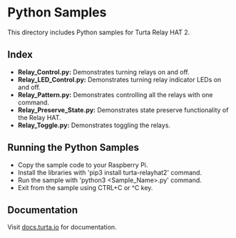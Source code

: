 # Python Samples
This directory includes Python samples for Turta Relay HAT 2.

## Index
* __Relay_Control.py:__ Demonstrates turning relays on and off.
* __Relay_LED_Control.py:__ Demonstrates turning relay indicator LEDs on and off.
* __Relay_Pattern.py:__ Demonstrates controlling all the relays with one command.
* __Relay_Preserve_State.py:__ Demonstrates state preserve functionality of the Relay HAT.
* __Relay_Toggle.py:__ Demonstrates toggling the relays.

## Running the Python Samples
* Copy the sample code to your Raspberry Pi.
* Install the libraries with 'pip3 install turta-relayhat2' command.
* Run the sample with 'python3 <Sample_Name>.py' command.
* Exit from the sample using CTRL+C or ^C key.

## Documentation
Visit [docs.turta.io](https://docs.turta.io) for documentation.
